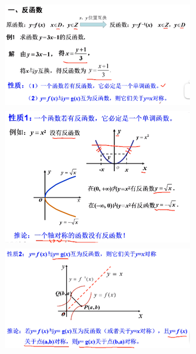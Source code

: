 ![](../../photo/Pasted%20image%2020240319185419.png)

![](../../photo/Pasted%20image%2020240319185648.png)

![](../../photo/Pasted%20image%2020240319185909.png)

